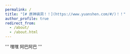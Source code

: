```yaml
---
permalink: /
title: "[# 原神骑洞！！](https://www.yuanshen.com/#/)！！"
author_profile: true
redirect_from: 
  - /about/
  - /about.html
---
```

'''
嘿嘿
阿巴阿巴
'''
